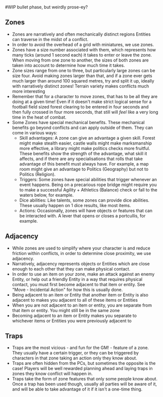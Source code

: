 #WIP bullet phase, but weirdly prose-ey?

## Zones

- Zones are narratively and often mechanically distinct regions Entities can traverse in the midst of a conflict.
- In order to avoid the overhead of a grid with miniatures, we use zones.
- Zones have a size number associated with them, which represents how many ticks (around 1 second each) it takes to enter or leave the zone. When moving from one zone to another, the sizes of both zones are taken into account to determine how much time it takes.
- Zone sizes range from one to three, but particularly large zones can be size four. Avoid making zones larger than that, and if a zone ever gets much larger than around 100 squared metres, try and split it up, ideally with narratively distinct zones! Terrain variety makes conflicts much more interesting
- Remember that for a character to move zones, that has to be all they are doing at a given time! Even if it doesn't make strict logical sense for a football field sized forest clearing to be entered in four seconds and then fully crossed in four more seconds, that still will *feel* like a very long time in the heat of combat.
- Some Zones have special mechanical benefits. These mechanical benefits go beyond conflicts and can apply outside of them. They can come in various ways:
	- Skill advantages: A zone can give an advantage a given skill. Forest might make stealth easier, castle walls might make marksmanship more effective, a library might make politics checks more fruitful. These benefits show the strength of the advantage, what skill it affects, and if there are any specialisations that rolls that take advantage of this benefit must always have. For example, a map room might give an advantage to Politics (Geography) but not to Politics (Religion).
	- Triggers: Some zones have special abilities that trigger whenever an event happens. Being on a precarious rope bridge might require you to make a successful Agility + Athletics (Balance) check or fall to the waters below, for example.
	- Dice abilities: Like talents, some zones can provide dice abilities. These usually happen on 1 dice results, like most items.
	- Actions: Occasionally, zones will have objects or features that can be interacted with. A lever that opens or closes a portcullis, for example.

## Adjacency

- While zones are used to simplify where your character is and reduce friction within conflicts, in order to determine close proximity, we use adjacency.
- Narratively, adjacency represents objects or Entities which are close enough to each other that they can make physical contact.
- In order to use an item on your zone, make an attack against an enemy Entity, or help out a friendly Entity in a way that requires physical contact, you must first become adjacent to that item or entity. See "Move - Incidental Action" for how this is usually done.
- Being adjacent to an item or Entity that another item or Entity is also adjacent to makes you adjacent to all of these items or Entities
- When you are not adjacent to an item or entity, you are separate from that item or entity. You might still be in the same zone
- Becoming adjacent to an item or Entity makes you separate to whichever items or Entities you were previously adjacent to

## Traps

- Traps are the most vicious - and fun for the GM! - feature of a zone. They usually have a certain trigger, or they can be triggered by characters in that zone taking an action only they know about.
- Traps are often hidden from the PCs, but sometimes the opposite is the case! Players will be well rewarded planning ahead and laying traps in zones they know conflict will happen in.
- Traps take the form of zone features that only some people know about. Once a trap has been used though, usually all parties will be aware of it, and will be able to take advantage of it if it isn't a one-time thing.